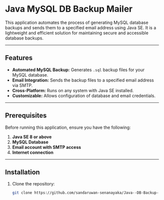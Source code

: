 # Java MySQL DB Backup Mailer  

This application automates the process of generating MySQL database backups and sends them to a specified email address using Java SE. It is a lightweight and efficient solution for maintaining secure and accessible database backups.

---

## Features  
- **Automated MySQL Backup:** Generates `.sql` backup files for your MySQL database.  
- **Email Integration:** Sends the backup files to a specified email address via SMTP.  
- **Cross-Platform:** Runs on any system with Java SE installed.  
- **Customizable:** Allows configuration of database and email credentials.  

---

## Prerequisites  
Before running this application, ensure you have the following:  
1. **Java SE 8 or above**  
2. **MySQL Database**  
3. **Email account with SMTP access**  
4. **Internet connection**  

---

## Installation  
1. Clone the repository:  
   ```bash
   git clone https://github.com/sandaruwan-senanayaka/Java--DB-Backup-Maile.git
